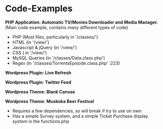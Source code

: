 Code-Examples
=============

**PHP Application: Automatic TV/Movies Downloader and Media Manager.**  
(Main code example, contains many different types of code)
  * PHP (Most files, particularly in '/classes/')
  * HTML (in '/view/')
  * Javascript & jQuery (in '/view/')
  * CSS ( in '/view/')
  * MySQL Queries (in '/classes/Data.class.php')
  * Regex (in '/classes/TorrentsEpisode.class.php' :223)

**Wordpress Plugin: Live Refresh**

**Wordpress Plugin: Twitter Feed**

**Wordpress Theme: Blank Canvas**

**Wordpress Theme: Muskoka Beer Festival**  
  * Requires a few dependencies, so will break if try to use on own
  * Has a simple Survey system, and a simple Ticket Purchase display system in the functions.php 
